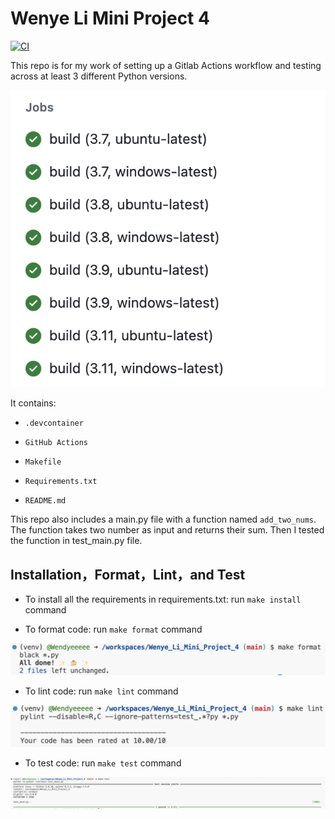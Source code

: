 # Wenye Li Mini Project 4
[![CI](https://github.com/nogibjj/Wenye_Li_Mini_Project_4/actions/workflows/ci.yml/badge.svg)](https://github.com/nogibjj/Wenye_Li_Mini_Project_4/actions/workflows/ci.yml)

This repo is for my work of setting up a Gitlab Actions workflow and testing across at least 3 different Python versions.

![Jobs Image](jobs.png)

It contains:

- `.devcontainer`

- `GitHub Actions`

- `Makefile`

- `Requirements.txt`

- `README.md`

This repo also includes a main.py file with a function named `add_two_nums`. The function takes two number as input and returns their sum. Then I tested the function in test_main.py file.

## Installation，Format，Lint，and Test

- To install all the requirements in requirements.txt: run `make install` command

- To format code: run `make format` command

![Format Image](format.png)

- To lint code: run `make lint` command

![Lint Image](lint.png)

- To test code: run `make test` command

![Test Image](test.png)
